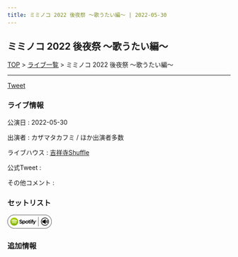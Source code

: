 ```yaml
---
title: ミミノコ 2022 後夜祭 〜歌うたい編〜 | 2022-05-30
---
```

## ミミノコ 2022 後夜祭 〜歌うたい編〜

[TOP](/setlist/) > [ライブ一覧](lives.html) > ミミノコ 2022 後夜祭 〜歌うたい編〜

___

<a href="https://twitter.com/share?ref_src=twsrc%5Etfw" data-text="3markets[ ]セットリスト > ミミノコ 2022 後夜祭 〜歌うたい編〜" class="twitter-share-button" data-via="3markets" data-hashtags="3markets" data-related="3markets" data-show-count="false">Tweet</a>

### ライブ情報

公演日
:    2022-05-30

出演者
:    カザマタカフミ / ほか出演者多数

ライブハウス
:    [吉祥寺Shuffle](livehouse004.html)

公式Tweet
:    []()

その他コメント
:    

### セットリスト


[![play with spotify](images/spotify-icon.png)](https://open.spotify.com/playlist/7pEPOjE2fqBIjhB28G0Fvn)





### 追加情報






<script async src="https://platform.twitter.com/widgets.js" charset="utf-8"></script>